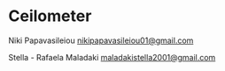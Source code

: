 # Ceilometer

Niki Papavasileiou        nikipapavasileiou01@gmail.com


Stella - Rafaela Maladaki maladakistella2001@gmail.com

